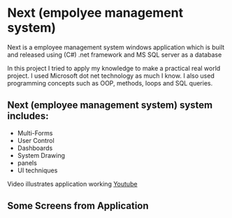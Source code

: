 # Next (empolyee management system)

Next is a employee management system windows application which is built and released using (C#) .net framework and MS SQL server as a database

In this project I tried to apply my knowledge to make a practical real world project.
I used Microsoft dot net  technology as much I know. I also used programming concepts such as OOP, methods, loops and SQL queries.

## Next (employee management system) system includes:
- Multi-Forms
- User Control
- Dashboards
- System Drawing
- panels
- UI techniques

Video illustrates application working [Youtube](https://youtu.be/6iHbtuMa-Rs)

## Some Screens from Application
